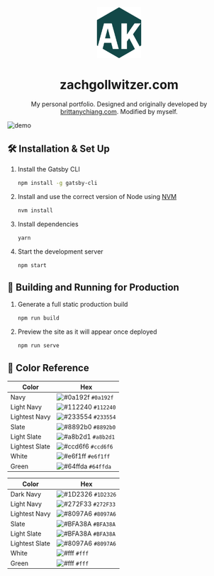 <div align="center">
  <img alt="Logo" src="https://raw.githubusercontent.com/bchiang7/v4/main/src/images/logo.png" width="100" />
</div>
<h1 align="center">
  zachgollwitzer.com
</h1>
<p align="center">
  My personal portfolio.  Designed and originally developed by <a href="https://brittanychiang.com" target="_blank">brittanychiang.com</a>.  Modified by myself.
</p>

![demo](https://raw.githubusercontent.com/bchiang7/v4/main/src/images/demo.png)

## 🛠 Installation & Set Up

1. Install the Gatsby CLI

   ```sh
   npm install -g gatsby-cli
   ```

2. Install and use the correct version of Node using [NVM](https://github.com/nvm-sh/nvm)

   ```sh
   nvm install
   ```

3. Install dependencies

   ```sh
   yarn
   ```

4. Start the development server

   ```sh
   npm start
   ```

## 🚀 Building and Running for Production

1. Generate a full static production build

   ```sh
   npm run build
   ```

1. Preview the site as it will appear once deployed

   ```sh
   npm run serve
   ```

## 🎨 Color Reference

| Color          | Hex                                                                |
| -------------- | ------------------------------------------------------------------ |
| Navy           | ![#0a192f](https://via.placeholder.com/10/0a192f?text=+) `#0a192f` |
| Light Navy     | ![#112240](https://via.placeholder.com/10/0a192f?text=+) `#112240` |
| Lightest Navy  | ![#233554](https://via.placeholder.com/10/303C55?text=+) `#233554` |
| Slate          | ![#8892b0](https://via.placeholder.com/10/8892b0?text=+) `#8892b0` |
| Light Slate    | ![#a8b2d1](https://via.placeholder.com/10/a8b2d1?text=+) `#a8b2d1` |
| Lightest Slate | ![#ccd6f6](https://via.placeholder.com/10/ccd6f6?text=+) `#ccd6f6` |
| White          | ![#e6f1ff](https://via.placeholder.com/10/e6f1ff?text=+) `#e6f1ff` |
| Green          | ![#64ffda](https://via.placeholder.com/10/64ffda?text=+) `#64ffda` |

| Color          | Hex                                                                |
| -------------- | ------------------------------------------------------------------ |
| Dark Navy      | ![#1D2326](https://via.placeholder.com/10/0a192f?text=+) `#1D2326` || Navy           | ![#1D2326](https://via.placeholder.com/10/0a192f?text=+) `#1D2326` |
| Light Navy     | ![#272F33](https://via.placeholder.com/10/0a192f?text=+) `#272F33` |
| Lightest Navy  | ![#8097A6](https://via.placeholder.com/10/303C55?text=+) `#8097A6` |
| Slate          | ![#BFA38A](https://via.placeholder.com/10/8892b0?text=+) `#BFA38A` |
| Light Slate    | ![#BFA38A](https://via.placeholder.com/10/a8b2d1?text=+) `#BFA38A` |
| Lightest Slate | ![#8097A6](https://via.placeholder.com/10/ccd6f6?text=+) `#8097A6` |
| White          | ![#fff](https://via.placeholder.com/10/e6f1ff?text=+) `#fff`    |
| Green          | ![#fff](https://via.placeholder.com/10/64ffda?text=+) `#fff`    |
